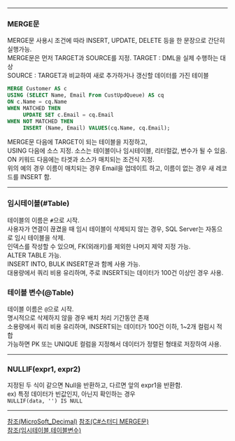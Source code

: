 - - -  
    
### MERGE문  
  
MERGE문 사용시 조건에 따라 INSERT, UPDATE, DELETE 등을 한 문장으로 간단히 실행가능.   
MERGE문은 먼저 TARGET과 SOURCE를 지정. 
TARGET : DML을 실제 수행하는 대상  
SOURCE : TARGET과 비교하여 새로 추가하거나 갱신할 데이터를 가진 테이블   
       
```sql  
MERGE Customer AS c
USING (SELECT Name, Email From CustUpdQueue) AS cq
ON c.Name = cq.Name
WHEN MATCHED THEN
     UPDATE SET c.Email = cq.Email
WHEN NOT MATCHED THEN
     INSERT (Name, Email) VALUES(cq.Name, cq.Email);
```   
    
MERGE문 다음에 TARGET이 되는 테이블을 지정하고,  
USING 다음에 소스 지정.
소스는 테이블이나 임시테이블, 리터럴값, 변수가 될 수 있음.     
ON 키워드 다음에는 타겟과 소스가 매치되는 조건식 지정.  
위의 예의 경우 이름이 매치되는 경우 Email을 업데이트 하고, 이름이 없는 경우 새 레코드를 INSERT 함.  
      
- - -  
     
### 임시테이블(#Table)    
    
테이블의 이름은 `#`으로 시작.   
사용자가 연결이 끊겼을 때 임시 테이블이 삭제되지 않는 경우, SQL Server는 자동으로 임시 테이블을 삭제.  
인덱스를 작성할 수 있으며, FK(외래키)를 제외한 나머지 제약 지정 가능.  
ALTER TABLE 가능.  
INSERT INTO, BULK INSERT문과 함께 사용 가능.     
대용량에서 쿼리 비용 유리하며, 주로 INSERT되는 데이터가 100건 이상인 경우 사용.  
   
     
### 테이블 변수(@Table)   
   
테이블 이름은 `@`으로 시작.  
명시적으로 삭제하지 않을 경우 배치 처리 기간동안 존재   
소용량에서 쿼리 비용 유리하며, INSERT되는 데이터가 100건 이하, 1~2개 컬럼시 적합  
가능하면 PK 또는 UNIQUE 컬럼을 지정해서 데이터가 정렬된 형태로 저장하여 사용.   
      
      
- - -   
    
    
### NULLIF(expr1, expr2)   
  
지정된 두 식이 같으면 Null을 반환하고, 다르면 앞의 expr1을 반환함.   
ex) 특정 데이터가 빈값인지, 아닌지 확인하는 경우  
`NULLIF(data, '') IS NULL `   
   
      

       
- - -  
   
[참조(MicroSoft_Decimal)](https://docs.microsoft.com/ko-kr/sql/t-sql/data-types/decimal-and-numeric-transact-sql?view=sql-server-2017)
[참조(C#스터디 MERGE문)](http://www.sqlprogram.com/TIPS/tip-merge.aspx)    
[참조(임시테이블,테이블변수)](https://blog.naver.com/islove8587/220608680181)   
       
